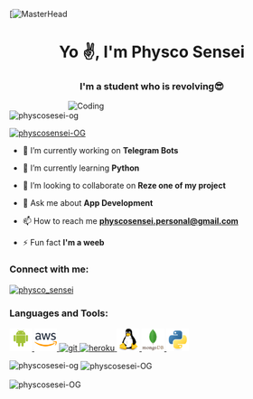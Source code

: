 [![MasterHead](https://i.pinimg.com/originals/8c/3d/19/8c3d19d72075c06a391e89de5b6f9c09.gif)
<h1 align="center">Yo ✌️, I'm Physco Sensei</h1>
<h3 align="center">I'm a student who is revolving😎</h3>
<img align="right" alt="Coding" width="400" src="https://64.media.tumblr.com/d1eac551cde1fa32c195995f669d15c4/tumblr_ph0k88R9XQ1xggw0so1_500.gif"


<p align="left"> <img src="https://komarev.com/ghpvc/?username=physcosesei-og&label=Profile%20views&color=0e75b6&style=flat" alt="physcosesei-og" /> </p>

<p align="left"> <a href="https://github.com/ryo-ma/github-profile-trophy"><img src="https://github-profile-trophy.vercel.app/?username=physcosesei-OG" alt="physcosensei-OG" /></a> </p>

- 🔭 I’m currently working on **Telegram Bots**

- 🌱 I’m currently learning **Python**

- 👯 I’m looking to collaborate on **Reze one of my project**

- 💬 Ask me about **App Development**

- 📫 How to reach me **physcosensei.personal@gmail.com**

- ⚡ Fun fact **I'm a weeb**

<h3 align="left">Connect with me:</h3>
<p align="left">
<a href="https://instagram.com/physcosensei" target="blank"><img align="center" src="https://raw.githubusercontent.com/rahuldkjain/github-profile-readme-generator/master/src/images/icons/Social/instagram.svg" alt="physco_sensei" height="30" width="40" /></a>
</p>

<h3 align="left">Languages and Tools:</h3>
<p align="left"> <a href="https://developer.android.com" target="_blank" rel="noreferrer"> <img src="https://raw.githubusercontent.com/devicons/devicon/master/icons/android/android-original-wordmark.svg" alt="android" width="40" height="40"/> </a> <a href="https://aws.amazon.com" target="_blank" rel="noreferrer"> <img src="https://raw.githubusercontent.com/devicons/devicon/master/icons/amazonwebservices/amazonwebservices-original-wordmark.svg" alt="aws" width="40" height="40"/> </a> <a href="https://git-scm.com/" target="_blank" rel="noreferrer"> <img src="https://www.vectorlogo.zone/logos/git-scm/git-scm-icon.svg" alt="git" width="40" height="40"/> </a> <a href="https://heroku.com" target="_blank" rel="noreferrer"> <img src="https://www.vectorlogo.zone/logos/heroku/heroku-icon.svg" alt="heroku" width="40" height="40"/> </a> <a href="https://www.linux.org/" target="_blank" rel="noreferrer"> <img src="https://raw.githubusercontent.com/devicons/devicon/master/icons/linux/linux-original.svg" alt="linux" width="40" height="40"/> </a> <a href="https://www.mongodb.com/" target="_blank" rel="noreferrer"> <img src="https://raw.githubusercontent.com/devicons/devicon/master/icons/mongodb/mongodb-original-wordmark.svg" alt="mongodb" width="40" height="40"/> </a> <a href="https://www.python.org" target="_blank" rel="noreferrer"> <img src="https://raw.githubusercontent.com/devicons/devicon/master/icons/python/python-original.svg" alt="python" width="40" height="40"/> </a> </p>

<p><img align="left" src="https://github-readme-stats.vercel.app/api/top-langs?username=physcosesei-og&show_icons=true&locale=en&layout=compact" alt="physcosesei-og" /></p>

<p>&nbsp;<img align="center" src="https://github-readme-stats.vercel.app/api?username=physcosesei-og&show_icons=true&locale=en" alt="physcosesei-OG" /></p>

<p><img align="center" src="https://github-readme-streak-stats.herokuapp.com/?user=physcosesei-og&" alt="physcosesei-OG" /></p>
